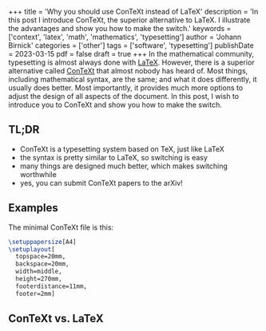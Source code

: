 +++
title = 'Why you should use ConTeXt instead of LaTeX'
description = 'In this post I introduce ConTeXt, the superior alternative to LaTeX. I illustrate the advantages and show you how to make the switch.'
keywords = ['context', 'latex', 'math', 'mathematics', 'typesetting']
author = 'Johann Birnick'
categories = ['other']
tags = ['software', 'typesetting']
publishDate = 2023-03-15
pdf = false
draft = true
+++
In the mathematical community, typesetting is almost always done with [LaTeX](https://en.wikipedia.org/wiki/LaTeX).
However, there is a superior alternative called [ConTeXt](https://wiki.contextgarden.net/) that almost nobody has heard of.
Most things, including mathematical syntax, are the same; and what it does differently, it usually does better.
Most importantly, it provides much more options to adjust the design of all aspects of the document.
In this post, I wish to introduce you to ConTeXt and show you how to make the switch.

## TL;DR

- ConTeXt is a typesetting system based on TeX, just like LaTeX
- the syntax is pretty similar to LaTeX, so switching is easy
- many things are designed much better, which makes switching worthwhile
- yes, you can submit ConTeXt papers to the arXiv!

## Examples

The minimal ConTeXt file is this:

```tex
\setuppapersize[A4]
\setuplayout[
  topspace=20mm,
  backspace=20mm,
  width=middle,
  height=270mm,
  footerdistance=11mm,
  footer=2mm]
```

## ConTeXt vs. LaTeX

